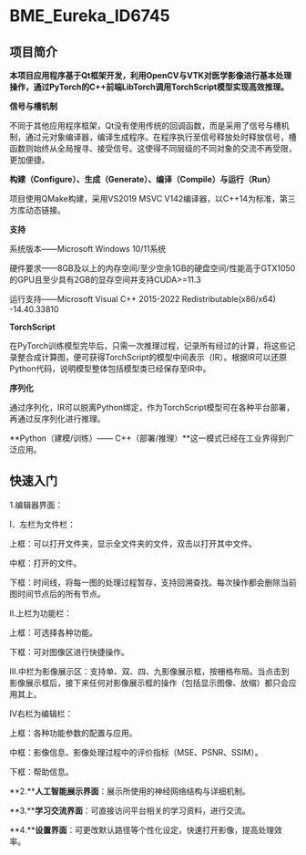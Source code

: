 # BME_Eureka_ID6745

## 项目简介

**本项目应用程序基于Qt框架开发，利用OpenCV与VTK对医学影像进行基本处理操作，通过PyTorch的C++前端LibTorch调用TorchScript模型实现高效推理。**

**信号与槽机制**

不同于其他应用程序框架，Qt没有使用传统的回调函数，而是采用了信号与槽机制，通过元对象编译器，编译生成程序。在程序执行至信号释放处时释放信号，槽函数则始终从全局搜寻、接受信号。这使得不同层级的不同对象的交流不再受限，更加便捷。

**构建（Configure）、生成（Generate）、编译（Compile）与运行（Run）**

项目使用QMake构建，采用VS2019 MSVC V142编译器，以C++14为标准，第三方库动态链接。

**支持**

系统版本——Microsoft Windows 10/11系统

硬件要求——8GB及以上的内存空间/至少空余1GB的硬盘空间/性能高于GTX1050的GPU且至少具有2GB的显存空间并支持CUDA>=11.3

运行支持——Microsoft Visual C++ 2015-2022 Redistributable(x86/x64) -14.40.33810

**TorchScript**

在PyTorch训练模型完毕后，只需一次推理过程，记录所有经过的计算，将这些记录整合成计算图，便可获得TorchScript的模型中间表示（IR）。根据IR可以还原Python代码，说明模型整体包括模型类已经保存至IR中。

**序列化**

通过序列化，IR可以脱离Python绑定，作为TorchScript模型可在各种平台部署，再通过反序列化进行推理。

**Python（建模/训练）—— C++（部署/推理）**这一模式已经在工业界得到广泛应用。

## 快速入门

1.编辑器界面：

I．左栏为文件栏：

上框：可以打开文件夹，显示全文件夹的文件，双击以打开其中文件。

中框：打开的文件。

下框：时间线，将每一图的处理过程暂存，支持回溯查找。每次操作都会删除当前图时间节点后的所有节点。

II.上栏为功能栏：

上框：可选择各种功能。

下框：可对图像区进行快捷操作。   

III.中栏为影像展示区：支持单、双、四、九影像展示框，按栅格布局。当点击到影像展示框后，接下来任何对影像展示框的操作（包括显示图像、放缩）都只会应用其上。

IV右栏为编辑栏：

上框：各种功能参数的配置与应用。

中框：影像信息、影像处理过程中的评价指标（MSE、PSNR、SSIM）。

下框：帮助信息。

**2.****人工智能展示界面**：展示所使用的神经网络结构与详细机制。

**3.****学习交流界面**：可直接访问平台相关的学习资料，进行交流。

**4.****设置界面**：可更改默认路径等个性化设定，快速打开影像，提高处理效率。
